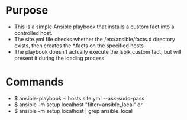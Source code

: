 Purpose
=======
- This is a simple Ansible playbook that installs a custom fact into a controlled host.
- The site.yml file checks whether the /etc/ansible/facts.d directory exists, then creates
  the *.facts on the specified hosts
- The playbook doesn't actually execute the lsblk custom fact, but will present it during 
  the loading process

Commands
========
- $ ansible-playbook -i hosts site.yml --ask-sudo-pass
- $ ansible -m setup localhost "filter=ansible_local" 
or 
- $ ansible -m setup localhost | grep ansible_local